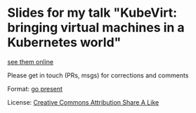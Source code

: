 # Slides for my talk "KubeVirt: bringing virtual machines in a Kubernetes world"

[see them online](https://talks.godoc.org/github.com/mojaves/kubevirt-virtual-machines-kubernetes-world/kubevirt-virtual-machines-kubernetes-world.slide)

Please get in touch (PRs, msgs) for corrections and comments

Format: [go present](https://godoc.org/golang.org/x/tools/present)

License: [Creative Commons Attribution Share A Like](https://creativecommons.org/licenses/by-sa/4.0/)
